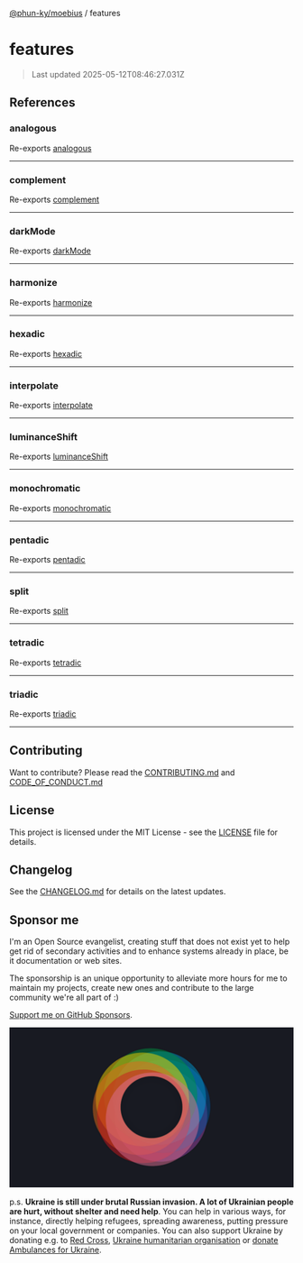 [@phun-ky/moebius](README.md) / features

# features

> Last updated 2025-05-12T08:46:27.031Z

##

## References

### analogous

Re-exports [analogous](features/analogous.md#analogous)

---

### complement

Re-exports [complement](features/complement.md#complement)

---

### darkMode

Re-exports [darkMode](features/dark-mode.md#darkmode)

---

### harmonize

Re-exports [harmonize](features/harmonize.md#harmonize)

---

### hexadic

Re-exports [hexadic](features/hexadic.md#hexadic)

---

### interpolate

Re-exports [interpolate](features/interpolate.md#interpolate)

---

### luminanceShift

Re-exports [luminanceShift](features/luminance-shift.md#luminanceshift)

---

### monochromatic

Re-exports [monochromatic](features/monochromatic.md#monochromatic)

---

### pentadic

Re-exports [pentadic](features/pentadic.md#pentadic)

---

### split

Re-exports [split](features/split.md#split)

---

### tetradic

Re-exports [tetradic](features/tetradic.md#tetradic)

---

### triadic

Re-exports [triadic](features/triadic.md#triadic)

---

## Contributing

Want to contribute? Please read the [CONTRIBUTING.md](https://github.com/phun-ky/moebius/blob/main/CONTRIBUTING.md) and [CODE_OF_CONDUCT.md](https://github.com/phun-ky/moebius/blob/main/CODE_OF_CONDUCT.md)

## License

This project is licensed under the MIT License - see the [LICENSE](https://github.com/phun-ky/moebius/blob/main/LICENSE) file for details.

## Changelog

See the [CHANGELOG.md](https://github.com/phun-ky/moebius/blob/main/CHANGELOG.md) for details on the latest updates.

## Sponsor me

I'm an Open Source evangelist, creating stuff that does not exist yet to help get rid of secondary activities and to enhance systems already in place, be it documentation or web sites.

The sponsorship is an unique opportunity to alleviate more hours for me to maintain my projects, create new ones and contribute to the large community we're all part of :)

[Support me on GitHub Sponsors](https://github.com/sponsors/phun-ky).

![logo](https://github.com/phun-ky/moebius/blob/main/public/images/logo/logo-ring.png?raw=true)

p.s. **Ukraine is still under brutal Russian invasion. A lot of Ukrainian people are hurt, without shelter and need help**. You can help in various ways, for instance, directly helping refugees, spreading awareness, putting pressure on your local government or companies. You can also support Ukraine by donating e.g. to [Red Cross](https://www.icrc.org/en/donate/ukraine), [Ukraine humanitarian organisation](https://savelife.in.ua/en/donate-en/#donate-army-card-weekly) or [donate Ambulances for Ukraine](https://www.gofundme.com/f/help-to-save-the-lives-of-civilians-in-a-war-zone).
